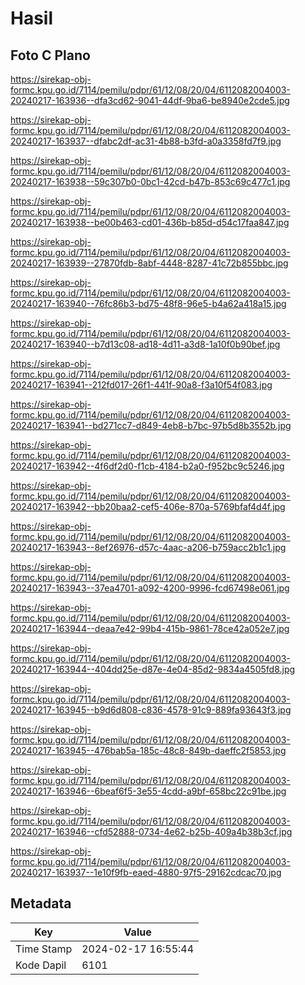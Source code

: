# Hasil

## Foto C Plano

https://sirekap-obj-formc.kpu.go.id/7114/pemilu/pdpr/61/12/08/20/04/6112082004003-20240217-163936--dfa3cd62-9041-44df-9ba6-be8940e2cde5.jpg

https://sirekap-obj-formc.kpu.go.id/7114/pemilu/pdpr/61/12/08/20/04/6112082004003-20240217-163937--dfabc2df-ac31-4b88-b3fd-a0a3358fd7f9.jpg

https://sirekap-obj-formc.kpu.go.id/7114/pemilu/pdpr/61/12/08/20/04/6112082004003-20240217-163938--59c307b0-0bc1-42cd-b47b-853c69c477c1.jpg

https://sirekap-obj-formc.kpu.go.id/7114/pemilu/pdpr/61/12/08/20/04/6112082004003-20240217-163938--be00b463-cd01-436b-b85d-d54c17faa847.jpg

https://sirekap-obj-formc.kpu.go.id/7114/pemilu/pdpr/61/12/08/20/04/6112082004003-20240217-163939--27870fdb-8abf-4448-8287-41c72b855bbc.jpg

https://sirekap-obj-formc.kpu.go.id/7114/pemilu/pdpr/61/12/08/20/04/6112082004003-20240217-163940--76fc86b3-bd75-48f8-96e5-b4a62a418a15.jpg

https://sirekap-obj-formc.kpu.go.id/7114/pemilu/pdpr/61/12/08/20/04/6112082004003-20240217-163940--b7d13c08-ad18-4d11-a3d8-1a10f0b90bef.jpg

https://sirekap-obj-formc.kpu.go.id/7114/pemilu/pdpr/61/12/08/20/04/6112082004003-20240217-163941--212fd017-26f1-441f-90a8-f3a10f54f083.jpg

https://sirekap-obj-formc.kpu.go.id/7114/pemilu/pdpr/61/12/08/20/04/6112082004003-20240217-163941--bd271cc7-d849-4eb8-b7bc-97b5d8b3552b.jpg

https://sirekap-obj-formc.kpu.go.id/7114/pemilu/pdpr/61/12/08/20/04/6112082004003-20240217-163942--4f6df2d0-f1cb-4184-b2a0-f952bc9c5246.jpg

https://sirekap-obj-formc.kpu.go.id/7114/pemilu/pdpr/61/12/08/20/04/6112082004003-20240217-163942--bb20baa2-cef5-406e-870a-5769bfaf4d4f.jpg

https://sirekap-obj-formc.kpu.go.id/7114/pemilu/pdpr/61/12/08/20/04/6112082004003-20240217-163943--8ef26976-d57c-4aac-a206-b759acc2b1c1.jpg

https://sirekap-obj-formc.kpu.go.id/7114/pemilu/pdpr/61/12/08/20/04/6112082004003-20240217-163943--37ea4701-a092-4200-9996-fcd67498e061.jpg

https://sirekap-obj-formc.kpu.go.id/7114/pemilu/pdpr/61/12/08/20/04/6112082004003-20240217-163944--deaa7e42-99b4-415b-9861-78ce42a052e7.jpg

https://sirekap-obj-formc.kpu.go.id/7114/pemilu/pdpr/61/12/08/20/04/6112082004003-20240217-163944--404dd25e-d87e-4e04-85d2-9834a4505fd8.jpg

https://sirekap-obj-formc.kpu.go.id/7114/pemilu/pdpr/61/12/08/20/04/6112082004003-20240217-163945--b9d6d808-c836-4578-91c9-889fa93643f3.jpg

https://sirekap-obj-formc.kpu.go.id/7114/pemilu/pdpr/61/12/08/20/04/6112082004003-20240217-163945--476bab5a-185c-48c8-849b-daeffc2f5853.jpg

https://sirekap-obj-formc.kpu.go.id/7114/pemilu/pdpr/61/12/08/20/04/6112082004003-20240217-163946--6beaf6f5-3e55-4cdd-a9bf-658bc22c91be.jpg

https://sirekap-obj-formc.kpu.go.id/7114/pemilu/pdpr/61/12/08/20/04/6112082004003-20240217-163946--cfd52888-0734-4e62-b25b-409a4b38b3cf.jpg

https://sirekap-obj-formc.kpu.go.id/7114/pemilu/pdpr/61/12/08/20/04/6112082004003-20240217-163937--1e10f9fb-eaed-4880-97f5-29162cdcac70.jpg


## Metadata

| Key        | Value               |
| ---------- | ------------------- |
| Time Stamp | 2024-02-17 16:55:44 |
| Kode Dapil | 6101                |




